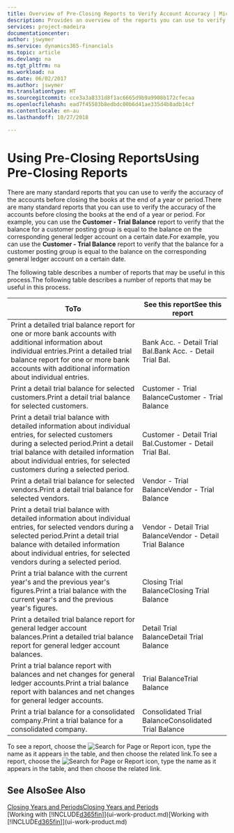 ```yaml
---
title: Overview of Pre-Closing Reports to Verify Account Accuracy | Microsoft Docs
description: Provides an overview of the reports you can use to verify the accuracy of accounts before closing the books at the end of a year or period.
services: project-madeira
documentationcenter: 
author: jswymer
ms.service: dynamics365-financials
ms.topic: article
ms.devlang: na
ms.tgt_pltfrm: na
ms.workload: na
ms.date: 06/02/2017
ms.author: jswymer
ms.translationtype: HT
ms.sourcegitcommit: cce3a3a8331d8f1ac6665d9b9a9908b172cfecaa
ms.openlocfilehash: ead7f45583b8edbdc00b6d41ae335d4b8adb14cf
ms.contentlocale: en-au
ms.lasthandoff: 10/27/2018

---
```

# <a name="using-pre-closing-reports"></a><span data-ttu-id="2bc38-103">Using Pre-Closing Reports</span><span class="sxs-lookup"><span data-stu-id="2bc38-103">Using Pre-Closing Reports</span></span>
<span data-ttu-id="2bc38-104">There are many standard reports that you can use to verify the accuracy of the accounts before closing the books at the end of a year or period.</span><span class="sxs-lookup"><span data-stu-id="2bc38-104">There are many standard reports that you can use to verify the accuracy of the accounts before closing the books at the end of a year or period.</span></span> <span data-ttu-id="2bc38-105">For example, you can use the **Customer - Trial Balance** report to verify that the balance for a customer posting group is equal to the balance on the corresponding general ledger account on a certain date.</span><span class="sxs-lookup"><span data-stu-id="2bc38-105">For example, you can use the **Customer - Trial Balance** report to verify that the balance for a customer posting group is equal to the balance on the corresponding general ledger account on a certain date.</span></span>

<span data-ttu-id="2bc38-106">The following table describes a number of reports that may be useful in this process.</span><span class="sxs-lookup"><span data-stu-id="2bc38-106">The following table describes a number of reports that may be useful in this process.</span></span>

| <span data-ttu-id="2bc38-107">To</span><span class="sxs-lookup"><span data-stu-id="2bc38-107">To</span></span> | <span data-ttu-id="2bc38-108">See this report</span><span class="sxs-lookup"><span data-stu-id="2bc38-108">See this report</span></span> |
| --- | --- |
| <span data-ttu-id="2bc38-109">Print a detailed trial balance report for one or more bank accounts with additional information about individual entries.</span><span class="sxs-lookup"><span data-stu-id="2bc38-109">Print a detailed trial balance report for one or more bank accounts with additional information about individual entries.</span></span> |<span data-ttu-id="2bc38-110">Bank Acc. - Detail Trial Bal.</span><span class="sxs-lookup"><span data-stu-id="2bc38-110">Bank Acc. - Detail Trial Bal.</span></span> |
| <span data-ttu-id="2bc38-111">Print a detail trial balance for selected customers.</span><span class="sxs-lookup"><span data-stu-id="2bc38-111">Print a detail trial balance for selected customers.</span></span> |<span data-ttu-id="2bc38-112">Customer - Trial Balance</span><span class="sxs-lookup"><span data-stu-id="2bc38-112">Customer - Trial Balance</span></span> |
| <span data-ttu-id="2bc38-113">Print a detail trial balance with detailed information about individual entries, for selected customers during a selected period.</span><span class="sxs-lookup"><span data-stu-id="2bc38-113">Print a detail trial balance with detailed information about individual entries, for selected customers during a selected period.</span></span> |<span data-ttu-id="2bc38-114">Customer - Detail Trial Bal.</span><span class="sxs-lookup"><span data-stu-id="2bc38-114">Customer - Detail Trial Bal.</span></span> |
| <span data-ttu-id="2bc38-115">Print a detail trial balance for selected vendors.</span><span class="sxs-lookup"><span data-stu-id="2bc38-115">Print a detail trial balance for selected vendors.</span></span> |<span data-ttu-id="2bc38-116">Vendor - Trial Balance</span><span class="sxs-lookup"><span data-stu-id="2bc38-116">Vendor - Trial Balance</span></span> |
| <span data-ttu-id="2bc38-117">Print a detail trial balance with detailed information about individual entries, for selected vendors during a selected period.</span><span class="sxs-lookup"><span data-stu-id="2bc38-117">Print a detail trial balance with detailed information about individual entries, for selected vendors during a selected period.</span></span> |<span data-ttu-id="2bc38-118">Vendor - Detail Trial Balance</span><span class="sxs-lookup"><span data-stu-id="2bc38-118">Vendor - Detail Trial Balance</span></span> |
| <span data-ttu-id="2bc38-119">Print a trial balance with the current year's and the previous year's figures.</span><span class="sxs-lookup"><span data-stu-id="2bc38-119">Print a trial balance with the current year's and the previous year's figures.</span></span> |<span data-ttu-id="2bc38-120">Closing Trial Balance</span><span class="sxs-lookup"><span data-stu-id="2bc38-120">Closing Trial Balance</span></span> |
| <span data-ttu-id="2bc38-121">Print a detailed trial balance report for general ledger account balances.</span><span class="sxs-lookup"><span data-stu-id="2bc38-121">Print a detailed trial balance report for general ledger account balances.</span></span> |<span data-ttu-id="2bc38-122">Detail Trial Balance</span><span class="sxs-lookup"><span data-stu-id="2bc38-122">Detail Trial Balance</span></span> |
| <span data-ttu-id="2bc38-123">Print a trial balance report with balances and net changes for general ledger accounts.</span><span class="sxs-lookup"><span data-stu-id="2bc38-123">Print a trial balance report with balances and net changes for general ledger accounts.</span></span> |<span data-ttu-id="2bc38-124">Trial Balance</span><span class="sxs-lookup"><span data-stu-id="2bc38-124">Trial Balance</span></span> |
| <span data-ttu-id="2bc38-125">Print a trial balance for a consolidated company.</span><span class="sxs-lookup"><span data-stu-id="2bc38-125">Print a trial balance for a consolidated company.</span></span> |<span data-ttu-id="2bc38-126">Consolidated Trial Balance</span><span class="sxs-lookup"><span data-stu-id="2bc38-126">Consolidated Trial Balance</span></span> |

<span data-ttu-id="2bc38-127">To see a report, choose the ![Search for Page or Report](media/ui-search/search_small.png "Search for Page or Report icon") icon, type the name as it appears in the table, and then choose the related link.</span><span class="sxs-lookup"><span data-stu-id="2bc38-127">To see a report, choose the ![Search for Page or Report](media/ui-search/search_small.png "Search for Page or Report icon") icon, type the name as it appears in the table, and then choose the related link.</span></span>

## <a name="see-also"></a><span data-ttu-id="2bc38-128">See Also</span><span class="sxs-lookup"><span data-stu-id="2bc38-128">See Also</span></span>
[<span data-ttu-id="2bc38-129">Closing Years and Periods</span><span class="sxs-lookup"><span data-stu-id="2bc38-129">Closing Years and Periods</span></span>](year-close-years-periods.md)  
<span data-ttu-id="2bc38-130">[Working with [!INCLUDE[d365fin](includes/d365fin_md.md)]](ui-work-product.md)</span><span class="sxs-lookup"><span data-stu-id="2bc38-130">[Working with [!INCLUDE[d365fin](includes/d365fin_md.md)]](ui-work-product.md)</span></span>


